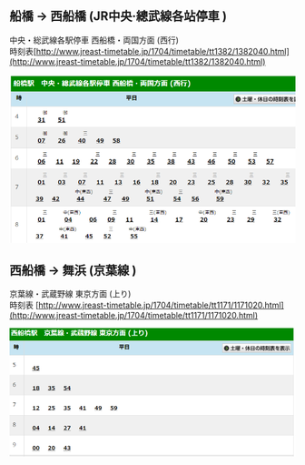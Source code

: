 ## 船橋 → 西船橋 \(JR中央‧總武線各站停車 \)

中央・総武線各駅停車 西船橋・両国方面 \(西行\)  
時刻表[http://www.jreast-timetable.jp/1704/timetable/tt1382/1382040.html](http://www.jreast-timetable.jp/1704/timetable/tt1382/1382040.html)

![](/assets/16201.png)

## 西船橋 → 舞浜 \(京葉線 \)

京葉線・武蔵野線 東京方面 \(上り\)  
時刻表 [http://www.jreast-timetable.jp/1704/timetable/tt1171/1171020.html](http://www.jreast-timetable.jp/1704/timetable/tt1171/1171020.html)

![](/assets/16202.png)

